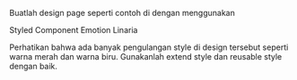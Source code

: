 Buatlah design page seperti contoh di dengan menggunakan

Styled Component
Emotion
Linaria

Perhatikan bahwa ada banyak pengulangan style di design tersebut seperti warna merah dan warna biru. Gunakanlah extend style dan reusable style dengan baik.
